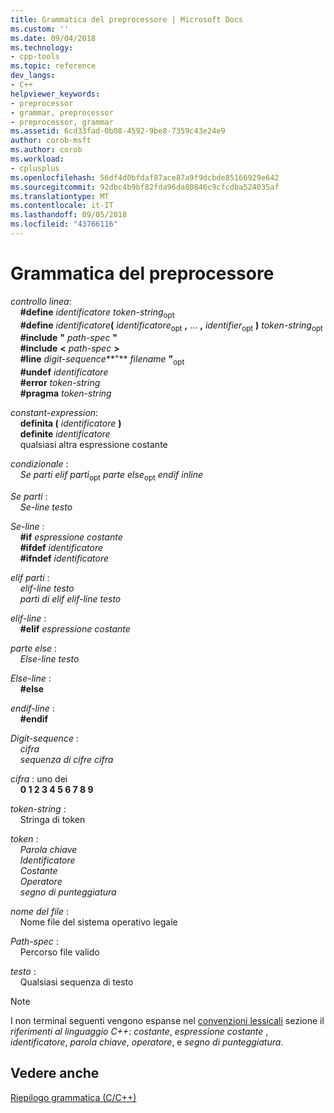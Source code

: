```yaml
---
title: Grammatica del preprocessore | Microsoft Docs
ms.custom: ''
ms.date: 09/04/2018
ms.technology:
- cpp-tools
ms.topic: reference
dev_langs:
- C++
helpviewer_keywords:
- preprocessor
- grammar, preprocessor
- preprocessor, grammar
ms.assetid: 6cd33fad-0b08-4592-9be8-7359c43e24e9
author: corob-msft
ms.author: corob
ms.workload:
- cplusplus
ms.openlocfilehash: 56df4d0bfdaf87ace87a9f9dcbde85166929e642
ms.sourcegitcommit: 92dbc4b9bf82fda96da80846c9cfcdba524035af
ms.translationtype: MT
ms.contentlocale: it-IT
ms.lasthandoff: 09/05/2018
ms.locfileid: "43766116"
---
```

# <a name="preprocessor-grammar"></a>Grammatica del preprocessore

*controllo linea*:<br/>
&nbsp;&nbsp;&nbsp;&nbsp;**#define** *identificatore* *token-string*<sub>opt</sub><br/>
&nbsp;&nbsp;&nbsp;&nbsp;**#define** <em>identificatore</em>**(** *identificatore*<sub>opt</sub> **,** ... **,** *identifier*<sub>opt</sub> **)** *token-string*<sub>opt</sub><br/>
&nbsp;&nbsp;&nbsp;&nbsp;**#include** **"** *path-spec* **"**<br/>
&nbsp;&nbsp;&nbsp;&nbsp;**#include** **\<** *path-spec* **>**<br/>
&nbsp;&nbsp;&nbsp;&nbsp;**#line** *digit-sequence***"** *filename* **"**<sub>opt  </sub><br/>
&nbsp;&nbsp;&nbsp;&nbsp;**#undef** *identificatore*<br/>
&nbsp;&nbsp;&nbsp;&nbsp;**#error** *token-string*<br/>
&nbsp;&nbsp;&nbsp;&nbsp;**#pragma** *token-string*

*constant-expression*:<br/>
&nbsp;&nbsp;&nbsp;&nbsp;**definita (** *identificatore* **)**<br/>
&nbsp;&nbsp;&nbsp;&nbsp;**definite** *identificatore*<br/>
&nbsp;&nbsp;&nbsp;&nbsp;qualsiasi altra espressione costante

*condizionale* :<br/>
&nbsp;&nbsp;&nbsp;&nbsp;*Se parti* *elif parti*<sub>opt</sub> *parte else*<sub>opt</sub> *endif inline*

*Se parti* :<br/>
&nbsp;&nbsp;&nbsp;&nbsp;*Se-line* *testo*

*Se-line* :<br/>
&nbsp;&nbsp;&nbsp;&nbsp;**#if** *espressione costante*<br/>
&nbsp;&nbsp;&nbsp;&nbsp;**#ifdef** *identificatore*<br/>
&nbsp;&nbsp;&nbsp;&nbsp;**#ifndef** *identificatore*

*elif parti* :<br/>
&nbsp;&nbsp;&nbsp;&nbsp;*elif-line* *testo*<br/>
&nbsp;&nbsp;&nbsp;&nbsp;*parti di elif* *elif-line* *testo*

*elif-line* :<br/>
&nbsp;&nbsp;&nbsp;&nbsp;**#elif** *espressione costante*

*parte else* :<br/>
&nbsp;&nbsp;&nbsp;&nbsp;*Else-line* *testo*

*Else-line* :<br/>
&nbsp;&nbsp;&nbsp;&nbsp;**#else**

*endif-line* :<br/>
&nbsp;&nbsp;&nbsp;&nbsp;**#endif**

*Digit-sequence* :<br/>
&nbsp;&nbsp;&nbsp;&nbsp;*cifra*<br/>
&nbsp;&nbsp;&nbsp;&nbsp;*sequenza di cifre* *cifra*

*cifra* : uno dei<br/>
&nbsp;&nbsp;&nbsp;&nbsp;**0 1 2 3 4 5 6 7 8 9**

*token-string* :<br/>
&nbsp;&nbsp;&nbsp;&nbsp;Stringa di token

*token* :<br/>
&nbsp;&nbsp;&nbsp;&nbsp;*Parola chiave*<br/>
&nbsp;&nbsp;&nbsp;&nbsp;*Identificatore*<br/>
&nbsp;&nbsp;&nbsp;&nbsp;*Costante*<br/>
&nbsp;&nbsp;&nbsp;&nbsp;*Operatore*<br/>
&nbsp;&nbsp;&nbsp;&nbsp;*segno di punteggiatura*

*nome del file* :<br/>
&nbsp;&nbsp;&nbsp;&nbsp;Nome file del sistema operativo legale

*Path-spec* :<br/>
&nbsp;&nbsp;&nbsp;&nbsp;Percorso file valido

*testo* :<br/>
&nbsp;&nbsp;&nbsp;&nbsp;Qualsiasi sequenza di testo

> [!NOTE]
> I non terminal seguenti vengono espanse nel [convenzioni lessicali](../cpp/lexical-conventions.md) sezione il *riferimenti al linguaggio C++*: *costante*, *espressione costante* , *identificatore*, *parola chiave*, *operatore*, e *segno di punteggiatura*.

## <a name="see-also"></a>Vedere anche

[Riepilogo grammatica (C/C++)](../preprocessor/grammar-summary-c-cpp.md)